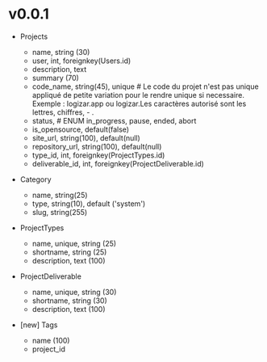 # v0.0.1

- Projects
	- name, string (30)
	- user, int, foreignkey(Users.id)
	- description, text
	- summary (70)
	- code_name, string(45), unique # Le code du projet n'est pas unique appliqué de petite variation pour le rendre unique si necessaire. Exemple : logizar.app ou logizar.Les caractères autorisé sont les lettres, chiffres, - .
	- status, # ENUM in_progress, pause, ended, abort
	- is_opensource, default(false)
	- site_url, string(100), default(null)
	- repository_url, string(100), default(null)
	- type_id, int, foreignkey(ProjectTypes.id)
	- deliverable_id, int, foreignkey(ProjectDeliverable.id)

	
- Category
	- name, string(25)
	- type, string(10), default ('system')
	- slug, string(255)

- ProjectTypes
	- name, unique, string (25)
	- shortname, string (25)
	- description, text (100)

- ProjectDeliverable
	- name, unique, string (30)
	- shortname, string (30)
	- description, text (100)

- [new] Tags
	- name (100)
	- project_id

